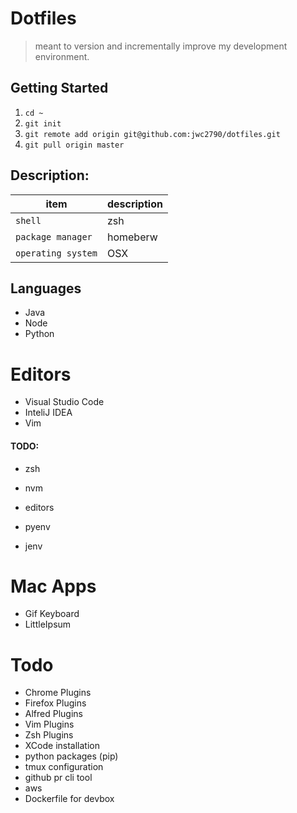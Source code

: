 # Dotfiles

> meant to version and incrementally improve my development environment.

## Getting Started

1. `cd ~`
2. `git init`
3. `git remote add origin git@github.com:jwc2790/dotfiles.git`
4. `git pull origin master`

## Description:


| item              | description |
|-------------------|-------------|
| `shell`           | zsh         |
| `package manager` | homeberw    |
| `operating system`| OSX         |

## Languages
- Java
- Node
- Python

# Editors
- Visual Studio Code
- InteliJ IDEA
- Vim

#### TODO:

- zsh
- nvm
- editors

- pyenv
- jenv

# Mac Apps
- Gif Keyboard
- LittleIpsum

# Todo
- Chrome Plugins
- Firefox Plugins
- Alfred Plugins
- Vim Plugins
- Zsh Plugins
- XCode installation
- python packages (pip)
- tmux configuration
- github pr cli tool
- aws
- Dockerfile for devbox